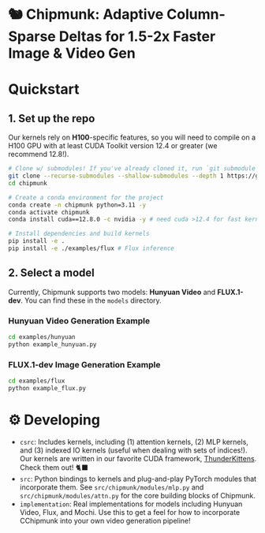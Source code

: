 # 🐿️ Chipmunk: Adaptive Column-Sparse Deltas for 1.5-2x Faster Image & Video Gen

# Quickstart

## 1. Set up the repo

Our kernels rely on **H100**-specific features, so you will need to compile on a H100 GPU with at least CUDA Toolkit version 12.4 or greater (we recommend 12.8!).

```bash
# Clone w/ submodules! If you've already cloned it, run `git submodule update --init --recursive`
git clone --recurse-submodules --shallow-submodules --depth 1 https://github.com/sandyresearch/chipmunk chipmunk
cd chipmunk

# Create a conda environment for the project
conda create -n chipmunk python=3.11 -y
conda activate chipmunk
conda install cuda==12.8.0 -c nvidia -y # need cuda >12.4 for fast kernel performance!

# Install dependencies and build kernels
pip install -e .
pip install -e ./examples/flux # Flux inference
```

## 2. Select a model

Currently, Chipmunk supports two models: **Hunyuan Video** and **FLUX.1-dev**. You can find these in the `models` directory.

### Hunyuan Video Generation Example
```bash
cd examples/hunyuan
python example_hunyuan.py
```

### FLUX.1-dev Image Generation Example
```bash
cd examples/flux
python example_flux.py
```

# ⚙️ Developing

- `csrc`: Includes kernels, including (1) attention kernels, (2) MLP kernels, and (3) indexed IO kernels (useful when dealing with sets of indices!). Our kernels are written in our favorite CUDA framework, [ThunderKittens](https://github.com/HazyResearch/ThunderKittens). Check them out! 🐈‍⬛
- `src`: Python bindings to kernels and plug-and-play PyTorch modules that incorporate them. See `src/chipmunk/modules/mlp.py` and `src/chipmunk/modules/attn.py` for the core building blocks of Chipmunk.
- `implementation`: Real implementations for models including Hunyuan Video, Flux, and Mochi. Use this to get a feel for how to incorporate CChipmunk into your own video generation pipeline!
